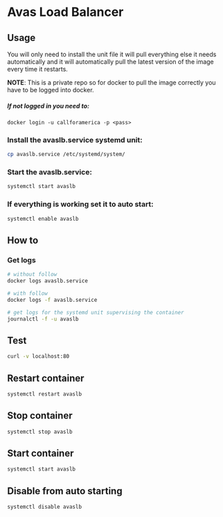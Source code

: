 # Avas Load Balancer

## Usage

You will only need to install the unit file it will pull everything else it needs automatically and it will automatically pull the latest version of the image every time it restarts.


**NOTE**: This is a private repo so for docker to pull the image correctly you have to be logged into docker.

##### If not logged in you need to:
```
docker login -u callforamerica -p <pass>
```


### Install the avaslb.service systemd unit:
```bash
cp avaslb.service /etc/systemd/system/
```

### Start the avaslb.service:
```bash
systemctl start avaslb
```

### If everything is working set it to auto start:
```bash
systemctl enable avaslb
```

## How to

### Get logs
```bash
# without follow
docker logs avaslb.service

# with follow
docker logs -f avaslb.service

# get logs for the systemd unit supervising the container
journalctl -f -u avaslb
```

## Test
```bash
curl -v localhost:80
```

## Restart container
```bash
systemctl restart avaslb
```

## Stop container
```bash
systemctl stop avaslb
```

## Start container
```bash
systemctl start avaslb
```

## Disable from auto starting
```bash
systemctl disable avaslb
```
